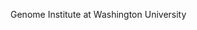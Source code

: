 [//]: # (Created by ./bin/manage_files.pl from ./species/Onchocerca_flexuosa/PRJNA230512/Onchocerca_flexuosa_PRJNA230512.summary.html on Thu Jun 11 13:45:00 2020)
Genome Institute at Washington University
